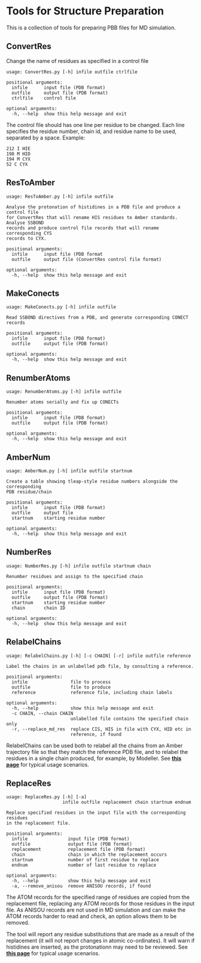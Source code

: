 # Tools for Structure Preparation

This is a collection of tools for preparing PBB files for MD simulation.

## ConvertRes


Change the name of residues as specified in a control file

	usage: ConvertRes.py [-h] infile outfile ctrlfile

	positional arguments:
	  infile      input file (PDB format)
	  outfile     output file (PDB format)
	  ctrlfile    control file
	
	optional arguments:
	  -h, --help  show this help message and exit

The control file should has one line per residue to be changed. Each line specifies the residue number, chain id,
and residue name to be used, separated by a space. Example:

	212 I HIE
	198 M HID
	194 M CYX
	52 C CYX


## ResToAmber

	usage: ResToAmber.py [-h] infile outfile
	
	Analyse the protonation of histidines in a PDB file and produce a control file
	for ConvertRes that will rename HIS residues to Amber standards. Analyse SSBOND
	records and produce control file records that will rename corresponding CYS
	records to CYX.
	
	positional arguments:
	  infile      input file (PDB format
	  outfile     output file (ConvertRes control file format)
	
	optional arguments:
	  -h, --help  show this help message and exit

## MakeConects

	usage: MakeConects.py [-h] infile outfile
	
	Read SSBOND directives from a PDB, and generate corresponding CONECT records
	
	positional arguments:
	  infile      input file (PDB format)
	  outfile     output file (PDB format)
	
	optional arguments:
	  -h, --help  show this help message and exit

## RenumberAtoms

	usage: RenumberAtoms.py [-h] infile outfile
	
	Renumber atoms serially and fix up CONECTs
	
	positional arguments:
	  infile      input file (PDB format)
	  outfile     output file (PDB format)
	
	optional arguments:
	  -h, --help  show this help message and exit


## AmberNum

	usage: AmberNum.py [-h] infile outfile startnum
	
	Create a table showing tleap-style residue numbers alongside the corresponding
	PDB residue/chain	

	positional arguments:
	  infile      input file (PDB format)
	  outfile     output file
	  startnum    starting residue number
	
	optional arguments:
	  -h, --help  show this help message and exit

## NumberRes

	usage: NumberRes.py [-h] infile outfile startnum chain
	
	Renumber residues and assign to the specified chain
	
	positional arguments:
	  infile      input file (PDB format)
	  outfile     output file (PDB format)
	  startnum    starting residue number
	  chain       chain ID
	
	optional arguments:
	  -h, --help  show this help message and exit

## RelabelChains

	usage: RelabelChains.py [-h] [-c CHAIN] [-r] infile outfile reference
	
	Label the chains in an unlabelled pdb file, by consulting a reference.
	
	positional arguments:
	  infile                file to process
	  outfile               file to produce
	  reference             reference file, including chain labels
	
	optional arguments:
	  -h, --help            show this help message and exit
	  -c CHAIN, --chain CHAIN
	                        unlabelled file contains the specified chain only
	  -r, --replace_md_res  replace CIS, HIS in file with CYX, HID etc in
	                        reference, if found

RelabelChains can be used both to relabel all the chains from an Amber trajectory file so that they match
the reference PDB file, and to relabel the residues in a single chain produced, for example, by Modeller.
See [**this page**](docs/Substitutions.md) for typical usage scenarios.

## ReplaceRes

	usage: ReplaceRes.py [-h] [-a]
	                     infile outfile replacement chain startnum endnum
	
	Replace specified residues in the input file with the corresponding residues
	in the replacement file.
	
	positional arguments:
	  infile               input file (PDB format)
	  outfile              output file (PDB format)
	  replacement          replacement file (PDB format)
	  chain                chain in which the replacement occurs
	  startnum             number of first residue to replace
	  endnum               number of last residue to replace
	
	optional arguments:
	  -h, --help           show this help message and exit
	  -a, --remove_anisou  remove ANISOU records, if found

The ATOM records for the specified range of residues are copied from the replacement file, replacing any ATOM records for those residues in the input file. As ANISOU records are not used in MD simulation and can make the ATOM records harder to read and check, an option allows them to be removed.

The tool will report any residue substitutions that are made as a result of the replacement (it will not report changes in atomic co-ordinates). It will warn if histidines are inserted, as the protonationn may need to be reviewed. See [**this page**](docs/Substitutions.md) for typical usage scenarios.